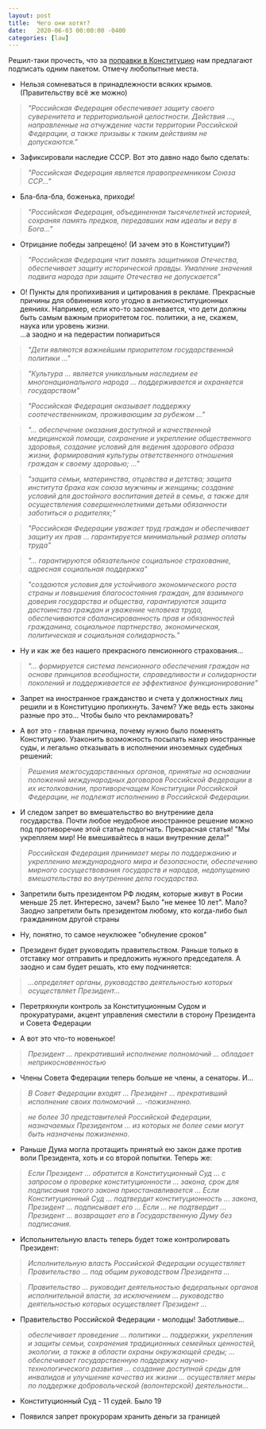 ```yaml
---
layout: post
title:  Чего они хотят?
date:   2020-06-03 00:00:00 -0400
categories: [law]
---
```


Решил-таки прочесть, что за [поправки в Конституцию](http://duma.gov.ru/news/48045/) нам предлагают подписать одним пакетом. Отмечу любопытные места. 

* Нельзя сомневаться в принадлежности всяких крымов. (Правительству всё же можно)

> *"Российская Федерация обеспечивает защиту своего суверенитета и территориальной целостности. Действия ..., направленные на отчуждение части территории Российской Федерации, а также призывы к таким действиям не допускаются."* 

* Зафиксировали наследие СССР. Вот это давно надо было сделать:

> *"Российская Федерация является правопреемником Союза ССР..."*

* Бла-бла-бла, боженька, приходи!

> *"Российская Федерация, объединенная тысячелетней историей, сохраняя память предков, передавших нам идеалы и веру в Бога..."*

* Отрицание победы запрещено! (И зачем это в Конституции?)

> *"Российская Федерация чтит память защитников Отечества, обеспечивает защиту исторической правды. Умаление значения подвига народа при защите Отечества не допускается"*

* О! Пункты для пропихивания и цитирования в рекламе. Прекрасные причины для обвинения кого угодно в антиконституционных деяниях. Например, если кто-то засомневается, что дети должны быть самым важным приоритетом гос. политики, а не, скажем, наука или уровень жизни.<br>
...а заодно и на педерастии попиариться

> *"Дети являются важнейшим приоритетом государственной политики ..."*

> *"Культура ... является уникальным наследием ее многонационального народа ... поддерживается и охраняется государством"*

> *"Российская Федерация оказывает поддержку соотечественникам, проживающим за рубежом ..."*

> *"... обеспечение оказания доступной и качественной медицинской помощи, сохранение и укрепление общественного здоровья, создание условий для ведения здорового образа жизни, формирования культуры ответственного отношения граждан к своему здоровью; ..."*

> *"защита семьи, материнства, отцовства и детства; защита института брака как союза мужчины и женщины; создание условий для достойного воспитания детей в семье, а также для осуществления совершеннолетними детьми обязанности заботиться о родителях;"* 

> *"Российская Федерации уважает труд граждан и обеспечивает защиту их прав ... гарантируется минимальный размер оплаты труда"*

> *"... гарантируются обязательное социальное страхование, адресная социальная поддержка"*

> *"создаются условия для устойчивого экономического роста страны и повышения благосостояния граждан, для взаимного доверия государства и общества, гарантируются защита достоинства граждан и уважение человека труда, обеспечиваются сбалансированность прав и обязанностей гражданина, социальное партнерство, экономическая, политическая и социальная солидарность."*

* Ну и как же без нашего прекрасного пенсионного страхования...

> *"... формируется система пенсионного обеспечения граждан на основе принципов всеобщности, справедливости и солидарности поколений и поддерживается ее эффективное функционирование"*

* Запрет на иностранное гражданство и счета у должностных лиц решили и в Конституцию пропихнуть. Зачем? Уже ведь есть законы разные про это... Чтобы было что рекламировать?

* А вот это - главная причина, почему нужно было поменять Конституцию. Узаконить возможность посылать нахер иностранные суды, и легально отказывать в исполнении иноземных судебных решений:

> *Решения межгосударственных органов, принятые на основании положений международных договоров Российской Федерации в их истолковании, противоречащем Конституции Российской Федерации, не подлежат исполнению в Российской Федерации.*

* И следом запрет во вмешательство во внутрениие дела государства. Почти любое неудобное иностранное решение можно под противоречие этой статье подогнать. Прекрасная статья! "Мы укрепляем мир! Не вмешивайтесь в наши внутренние дела!" 

> *Российская Федерация принимает меры по поддержанию и укреплению международного мира и безопасности, обеспечению мирного сосуществования государств и народов, недопущению вмешательства во внутренние дела государства.*

* Запретили быть президентом РФ людям, которые живут в Росии меньше 25 лет. Интересно, зачем? Было "не менее 10 лет". Мало? Заодно запретили быть президентом любому, кто когда-либо был гражданином другой страны

* Ну, понятно, то самое неуклюжее "обнуление сроков"

* Президент будет руководить правительством. Раньше только в отставку мог отправить и предложить нужного председателя. А заодно и сам будет решать, кто ему подчиняется:

> *...определяет органы, руководство деятельностью которых осуществляет Президент...*

* Перетряхнули контроль за Конституционным Судом и прокуратурами, акцент управления сместили в сторону Президента и Совета Федерации

* А вот это что-то новенькое!

> *Президент ... прекративший исполнение полномочий ... обладает неприкосновенностью*

* Члены Совета Федерации теперь больше не члены, а сенаторы. И...

> *В Совет Федерации входят ... Президент ... прекративший исполнение своих полномочий ... -пожизненно.*

> *не более 30 представителей Российской Федерации, назначаемых Президентом ... из которых не более семи могут быть назначены пожизненно.*

* Раньше Дума могла протащить принятый ею закон даже против воли Президента, хоть и со второй попытки. Теперь же:

> *Если Президент ... обратится в Конституционный Суд ... с запросом о проверке конституционности ... закона, срок для подписания такого закона приостанавливается ... Если Конституционный Суд ... подтвердит конституционность ... закона, Президент ... подписывает его ... Если ... не подтвердит ... Президент ... возвращает его в Государственную Думу без подписания.*

* Испольнительную власть теперь будет тоже контролировать Президент:

> *Исполнительную власть Российской Федерации осуществляет Правительство ... под общим руководством Президента ...*

> *Правительство ... руководит деятельностью федеральных органов исполнительной власти, за исключением ... руководство деятельностью которых осуществляет Президент ...*

* Правительство Российской Федерации - молодцы! Заботливые...

> *обеспечивает проведение ... политики ... поддержки, укрепления и защиты семьи, сохранения традиционных семейных ценностей, экологии, а также в области охраны окружающей среды; ... обеспечивает государственную поддержку научно-технологического развития ... создание доступной среды для инвалидов и улучшение качества их жизни ... осуществляет меры по поддержке добровольческой (волонтерской) деятельности...*

* Конституционный Суд - 11 судей. Было 19

* Появился запрет прокурорам хранить деньги за границей
